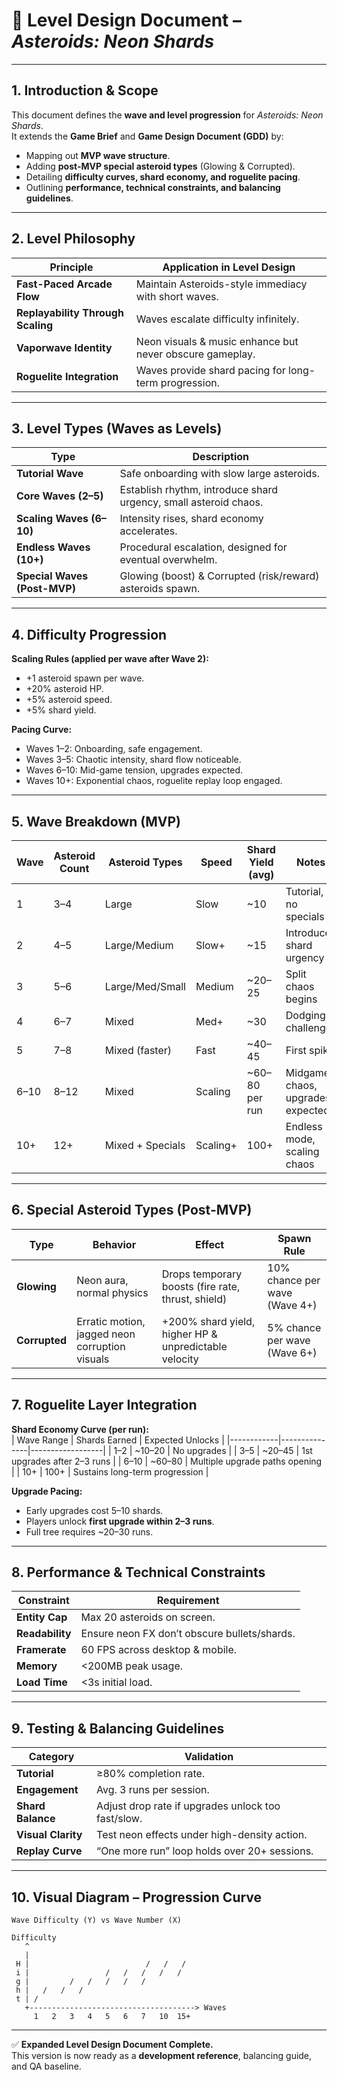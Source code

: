 # 📝 Level Design Document – _Asteroids: Neon Shards_

---

## 1. Introduction & Scope

This document defines the **wave and level progression** for _Asteroids: Neon Shards_.  
It extends the **Game Brief** and **Game Design Document (GDD)** by:

- Mapping out **MVP wave structure**.
- Adding **post-MVP special asteroid types** (Glowing & Corrupted).
- Detailing **difficulty curves, shard economy, and roguelite pacing**.
- Outlining **performance, technical constraints, and balancing guidelines**.

---

## 2. Level Philosophy

| Principle                         | Application in Level Design                              |
| --------------------------------- | -------------------------------------------------------- |
| **Fast-Paced Arcade Flow**        | Maintain Asteroids-style immediacy with short waves.     |
| **Replayability Through Scaling** | Waves escalate difficulty infinitely.                    |
| **Vaporwave Identity**            | Neon visuals & music enhance but never obscure gameplay. |
| **Roguelite Integration**         | Waves provide shard pacing for long-term progression.    |

---

## 3. Level Types (Waves as Levels)

| Type                         | Description                                                      |
| ---------------------------- | ---------------------------------------------------------------- |
| **Tutorial Wave**            | Safe onboarding with slow large asteroids.                       |
| **Core Waves (2–5)**         | Establish rhythm, introduce shard urgency, small asteroid chaos. |
| **Scaling Waves (6–10)**     | Intensity rises, shard economy accelerates.                      |
| **Endless Waves (10+)**      | Procedural escalation, designed for eventual overwhelm.          |
| **Special Waves (Post-MVP)** | Glowing (boost) & Corrupted (risk/reward) asteroids spawn.       |

---

## 4. Difficulty Progression

**Scaling Rules (applied per wave after Wave 2):**

- +1 asteroid spawn per wave.
- +20% asteroid HP.
- +5% asteroid speed.
- +5% shard yield.

**Pacing Curve:**

- Waves 1–2: Onboarding, safe engagement.
- Waves 3–5: Chaotic intensity, shard flow noticeable.
- Waves 6–10: Mid-game tension, upgrades expected.
- Waves 10+: Exponential chaos, roguelite replay loop engaged.

---

## 5. Wave Breakdown (MVP)

| Wave | Asteroid Count | Asteroid Types   | Speed    | Shard Yield (avg) | Notes                            |
| ---- | -------------- | ---------------- | -------- | ----------------- | -------------------------------- |
| 1    | 3–4            | Large            | Slow     | ~10               | Tutorial, no specials            |
| 2    | 4–5            | Large/Medium     | Slow+    | ~15               | Introduces shard urgency         |
| 3    | 5–6            | Large/Med/Small  | Medium   | ~20–25            | Split chaos begins               |
| 4    | 6–7            | Mixed            | Med+     | ~30               | Dodging challenge                |
| 5    | 7–8            | Mixed (faster)   | Fast     | ~40–45            | First spike                      |
| 6–10 | 8–12           | Mixed            | Scaling  | ~60–80 per run    | Midgame chaos, upgrades expected |
| 10+  | 12+            | Mixed + Specials | Scaling+ | 100+              | Endless mode, scaling chaos      |

---

## 6. Special Asteroid Types (Post-MVP)

| Type          | Behavior                                       | Effect                                                | Spawn Rule                    |
| ------------- | ---------------------------------------------- | ----------------------------------------------------- | ----------------------------- |
| **Glowing**   | Neon aura, normal physics                      | Drops temporary boosts (fire rate, thrust, shield)    | 10% chance per wave (Wave 4+) |
| **Corrupted** | Erratic motion, jagged neon corruption visuals | +200% shard yield, higher HP & unpredictable velocity | 5% chance per wave (Wave 6+)  |

---

## 7. Roguelite Layer Integration

**Shard Economy Curve (per run):**  
| Wave Range | Shards Earned | Expected Unlocks |
|------------|---------------|------------------|
| 1–2 | ~10–20 | No upgrades |
| 3–5 | ~20–45 | 1st upgrades after 2–3 runs |
| 6–10 | ~60–80 | Multiple upgrade paths opening |
| 10+ | 100+ | Sustains long-term progression |

**Upgrade Pacing:**

- Early upgrades cost 5–10 shards.
- Players unlock **first upgrade within 2–3 runs**.
- Full tree requires ~20–30 runs.

---

## 8. Performance & Technical Constraints

| Constraint      | Requirement                                  |
| --------------- | -------------------------------------------- |
| **Entity Cap**  | Max 20 asteroids on screen.                  |
| **Readability** | Ensure neon FX don’t obscure bullets/shards. |
| **Framerate**   | 60 FPS across desktop & mobile.              |
| **Memory**      | <200MB peak usage.                           |
| **Load Time**   | <3s initial load.                            |

---

## 9. Testing & Balancing Guidelines

| Category           | Validation                                         |
| ------------------ | -------------------------------------------------- |
| **Tutorial**       | ≥80% completion rate.                              |
| **Engagement**     | Avg. 3 runs per session.                           |
| **Shard Balance**  | Adjust drop rate if upgrades unlock too fast/slow. |
| **Visual Clarity** | Test neon effects under high-density action.       |
| **Replay Curve**   | “One more run” loop holds over 20+ sessions.       |

---

## 10. Visual Diagram – Progression Curve

```
Wave Difficulty (Y) vs Wave Number (X)

Difficulty
   ^
   |
 H |                          /   /   /
 i |                 /   /   /   /   /
 g |         /   /   /   /   /
 h |   /   /   /
 t | /
   +-------------------------------------> Waves
     1   2   3   4   5   6   7   10  15+
```

---

✅ **Expanded Level Design Document Complete.**  
This version is now ready as a **development reference**, balancing guide, and QA baseline.
